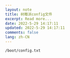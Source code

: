 ```yaml
---
layout: note
title: 树莓派config文件
excerpt: Read more...
date: 2022-5-29 14:17:11
updated: 2022-5-29 14:17:11
comments: false
lang: zh-CN
---
```


`/boot/config.txt`
  